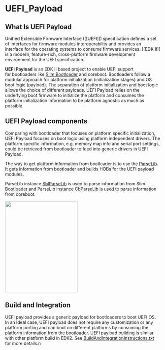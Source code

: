 # UEFI_Payload

## What Is UEFI Payload
Unified Extensible Firmware Interface ([[UEFI]]) specification defines a set of interfaces for firmware modules interoperability and provides an interface for the operating systems to consume firmware services.
[[EDK II]] is a modern, feature-rich, cross-platform firmware development environment for the UEFI specification.


**UEFI Payload** is an EDK II based project to enable UEFI support for bootloaders like [Slim Bootloader](https://github.com/slimbootloader/slimbootloader) and coreboot. Bootloaders follow a modular approach for platform initialization (initialization stages) and OS boot logic (payload). The separation of platform initialization and boot logic allows the choice of different payloads.
UEFI Payload relies on the underlying boot firmware to initialize the platform and consumes the platform initialization information to be platform agnostic as much as possible. 

## UEFI Payload components

Comparing with bootloader that focuses on platform specific initialization, UEFI Payload focuses on boot logic using platform independent drivers. The platform specific information, e.g. memory map info and serial port settings, could be retrieved from bootloader to feed into generic drivers in UEFI Payload. 

The way to get platform information from bootloader is to use the [ParseLib](https://github.com/tianocore/edk2/blob/master/UefiPayloadPkg/Include/Library/BlParseLib.h). It gets information from bootloader and builds HOBs for the UEFI payload modules.

ParseLib instance [SblParseLib](https://github.com/tianocore/edk2/tree/master/UefiPayloadPkg/Library/SblParseLib) is used to parse information from Slim Bootloader and ParseLib instance [CbParseLib](https://github.com/tianocore/edk2/tree/master/UefiPayloadPkg/Library/CbParseLib) is used to parse information from coreboot. 

<img border="0" src="https://github.com/tianocore/tianocore.github.io/blob/master/images/UEFI-Payload.png" width="235" height="296">

## Build and Integration 

UEFI payload provides a generic payload for bootloaders to boot UEFI OS. In an ideal case, UEFI payload does not require any customization or any platform porting and can boot on different platforms by consuming the platform information from the bootloader. 
UEFI payload building is similar with other platform build in EDK2. See [BuildAndIntegrationInstructions.txt](https://github.com/tianocore/edk2/blob/master/UefiPayloadPkg/BuildAndIntegrationInstructions.txt) for more details.n


